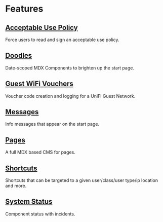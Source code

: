 # Features

## [Acceptable Use Policy](/features/acceptable-use-policy)

Force users to read and sign an acceptable use policy.

## [Doodles](/features/doodles)

Date-scoped MDX Components to brighten up the start page.

## [Guest WiFi Vouchers](/features/guest-wifi-vouchers)

Voucher code creation and logging for a UniFi Guest Network.

## [Messages](/features/messages)

Info messages that appear on the start page.

## [Pages](/features/pages)

A full MDX based CMS for pages.

## [Shortcuts](/features/shortcuts)

Shortcuts that can be targeted to a given user/class/user type/ip location and
more.

## [System Status](/features/system-status)

Component status with incidents.

